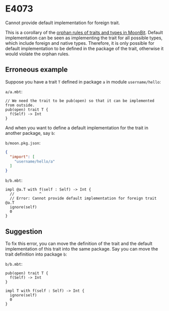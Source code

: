 # E4073

Cannot provide default implementation for foreign trait.

This is a corollary of the [orphan rules of traits and types in
MoonBit](../packages.md#access-control-of-methods-and-trait-implementations).
Default implementation can be seen as implementing the trait for all possible
types, which include foreign and native types. Therefore, it is only possible
for default implementation to be defined in the package of the trait, otherwise
it would violate the orphan rules.

## Erroneous example

Suppose you have a trait `T` defined in package `a` in module `username/hello`:

`a/a.mbt`:

```moonbit
// We need the trait to be pub(open) so that it can be implemented from outside.
pub(open) trait T {
  f(Self) -> Int
}
```

And when you want to define a default implementation for the trait in another
package, say `b`:

`b/moon.pkg.json`:

```json
{
  "import": [
    "username/hello/a"
  ]
}
```

`b/b.mbt`:

```moonbit
impl @a.T with f(self : Self) -> Int {
  //           ^
  // Error: Cannot provide default implementation for foreign trait @a.T
  ignore(self)
  0
}
```

## Suggestion

To fix this error, you can move the definition of the trait and the default
implementation of this trait into the same package. Say you can move the trait
definition into package `b`:

`b/b.mbt`:

```moonbit
pub(open) trait T {
  f(Self) -> Int
}

impl T with f(self : Self) -> Int {
  ignore(self)
  0
}
```
